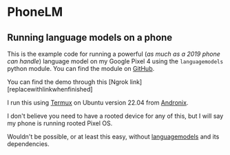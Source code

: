# PhoneLM
## Running language models on a phone

This is the example code for running a powerful (*as much as a 2019 phone can handle*) language model on my Google Pixel 4 using the `languagemodels` python module. You can find the module on [GitHub](https://github.com/jncraton/languagemodels).

You can find the demo through this [Ngrok link][replacewithlinkwhenfinished]

I run this using [Termux](https://termux.dev/en/) on Ubuntu version 22.04 from [Andronix](https://andronix.app/).

I don't believe you need to have a rooted device for any of this, but I will say my phone is running rooted Pixel OS.

Wouldn't be possible, or at least this easy, without [languagemodels](https://github.com/jncraton/languagemodels) and its dependencies.
